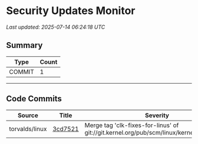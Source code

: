 # Security Updates Monitor

*Last updated: 2025-07-14 06:24:18 UTC*

## Summary
| Type | Count |
|------|-------|
| COMMIT | 1 |

---

## Code Commits

| Source | Title | Severity | Date |
|--------|-------|----------|------|
| torvalds/linux | [3cd7521](https://github.com/torvalds/linux/commit/3cd752194e2ec2573d0e740f4a1edbfcc28257f5) | Merge tag 'clk-fixes-for-linus' of git://git.kernel.org/pub/scm/linux/kernel/git/clk/linux | 2025-07-13 |

